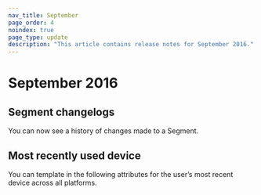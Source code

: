 ```yaml
---
nav_title: September
page_order: 4
noindex: true
page_type: update
description: "This article contains release notes for September 2016."
---
```


# September 2016

## Segment changelogs
You can now see a history of changes made to a Segment.

## Most recently used device
You can template in the following attributes for the user’s most recent device across all platforms.
